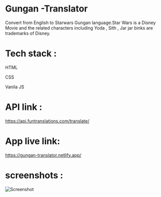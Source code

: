 # Gungan -Translator

Convert from English to Starwars Gungan language.Star Wars is a Disney Movie and the related characters including Yoda , Sith , Jar jar binks are trademarks of Disney.


# Tech stack :

HTML

CSS

Vanila JS


# API link :

https://api.funtranslations.com/translate/

# App live link:
https://gungan-translator.netlify.app/

# screenshots :

![Screenshot](https://user-images.githubusercontent.com/83078159/193768681-fc54cc86-6e64-408c-9554-5d3f1bd42e39.png)
